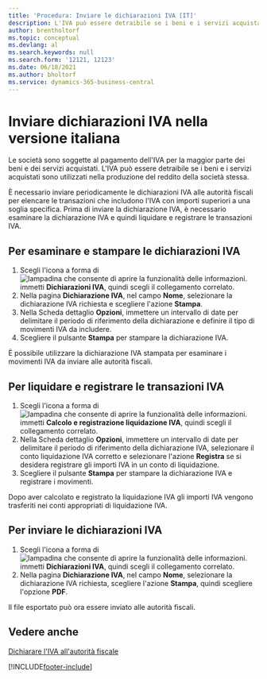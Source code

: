 ```yaml
---
title: 'Procedura: Inviare le dichiarazioni IVA [IT]'
description: L'IVA può essere detraibile se i beni e i servizi acquistati sono utilizzati nella produzione del reddito della società stessa.
author: brentholtorf
ms.topic: conceptual
ms.devlang: al
ms.search.keywords: null
ms.search.form: '12121, 12123'
ms.date: 06/18/2021
ms.author: bholtorf
ms.service: dynamics-365-business-central
---
```

# <a name="submit-vat-statements-in-the-italian-version"></a>Inviare dichiarazioni IVA nella versione italiana
Le società sono soggette al pagamento dell'IVA per la maggior parte dei beni e dei servizi acquistati. L'IVA può essere detraibile se i beni e i servizi acquistati sono utilizzati nella produzione del reddito della società stessa.  

È necessario inviare periodicamente le dichiarazioni IVA alle autorità fiscali per elencare le transazioni che includono l'IVA con importi superiori a una soglia specifica. Prima di inviare la dichiarazione IVA, è necessario esaminare la dichiarazione IVA e quindi liquidare e registrare le transazioni IVA.  

## <a name="to-review-and-print-vat-statements"></a>Per esaminare e stampare le dichiarazioni IVA

1.  Scegli l'icona a forma di ![lampadina che consente di aprire la funzionalità delle informazioni.](../../media/ui-search/search_small.png "Informazioni sull'operazione che si desidera eseguire") immetti **Dichiarazioni IVA**, quindi scegli il collegamento correlato.  
2.  Nella pagina **Dichiarazione IVA**, nel campo **Nome**, selezionare la dichiarazione IVA richiesta e scegliere l'azione **Stampa**.  
3.  Nella Scheda dettaglio **Opzioni**, immettere un intervallo di date per delimitare il periodo di riferimento della dichiarazione e definire il tipo di movimenti IVA da includere.  
4.  Scegliere il pulsante **Stampa** per stampare la dichiarazione IVA.  

È possibile utilizzare la dichiarazione IVA stampata per esaminare i movimenti IVA da inviare alle autorità fiscali.  

## <a name="to-settle-and-post-vat-transactions"></a>Per liquidare e registrare le transazioni IVA

1.  Scegli l'icona a forma di ![lampadina che consente di aprire la funzionalità delle informazioni.](../../media/ui-search/search_small.png "Informazioni sull'operazione che si desidera eseguire") immetti **Calcolo e registrazione liquidazione IVA**, quindi scegli il collegamento correlato.  
2.  Nella Scheda dettaglio **Opzioni**, immettere un intervallo di date per delimitare il periodo di riferimento della dichiarazione IVA, selezionare il conto liquidazione IVA corretto e selezionare l'azione **Registra** se si desidera registrare gli importi IVA in un conto di liquidazione.  
3.  Scegliere il pulsante **Stampa** per stampare la dichiarazione IVA e registrare i movimenti.  

Dopo aver calcolato e registrato la liquidazione IVA gli importi IVA vengono trasferiti nei conti appropriati di liquidazione IVA.  

## <a name="to-submit-vat-statements"></a>Per inviare le dichiarazioni IVA

1.  Scegli l'icona a forma di ![lampadina che consente di aprire la funzionalità delle informazioni.](../../media/ui-search/search_small.png "Informazioni sull'operazione che si desidera eseguire") immetti **Dichiarazioni IVA**, quindi scegli il collegamento correlato.  
2.  Nella pagina **Dichiarazione IVA**, nel campo **Nome**, selezionare la dichiarazione IVA richiesta, scegliere l'azione **Stampa**, quindi scegliere l'opzione **PDF**.  

Il file esportato può ora essere inviato alle autorità fiscali.  

## <a name="see-also"></a>Vedere anche
 [Dichiarare l'IVA all'autorità fiscale](../../finance-how-report-vat.md)


[!INCLUDE[footer-include](../../includes/footer-banner.md)]
